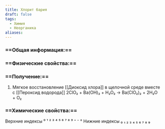 ```yaml
---
title: Хлорит бария
draft: false
tags:
  - Химия
  - Неорганика
aliases:
---
```

### ==Общая информация:==
### ==Физические свойства:==
### ==Получение:==
1. Мягкое восстановление [[Диоксид хлора]] в щелочной среде вместе с [[Пероксид водорода]] 
2ClO₂ + Ba(OH)₂ + H₂O₂ → Ba(ClO₂)₂ + 2H₂O + O₂
### ==Химические свойства:==

Верхние индексы ⁰ ¹ ² ³ ⁴ ⁵ ⁶ ⁷ ⁸ ⁹ ⁺ ⁻ °
Нижние индексы ₀ ₁ ₂ ₃ ₄ ₅ ₆ ₇ ₈ ₉ 
